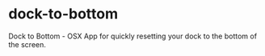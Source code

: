 # dock-to-bottom
Dock to Bottom - OSX App for quickly resetting your dock to the bottom of the screen.
